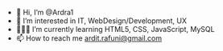 - 👋 Hi, I’m @Ardra1
- 👀 I’m interested in IT, WebDesign/Development, UX 
- 👨🏽‍💻 I’m currently learning HTML5, CSS, JavaScript, MySQL
- 📫 How to reach me ardit.rafuni@gmail.com

<!---
Ardra1/Ardra1 is a ✨ special ✨ repository because its `README.md` (this file) appears on your GitHub profile.
You can click the Preview link to take a look at your changes.
--->
